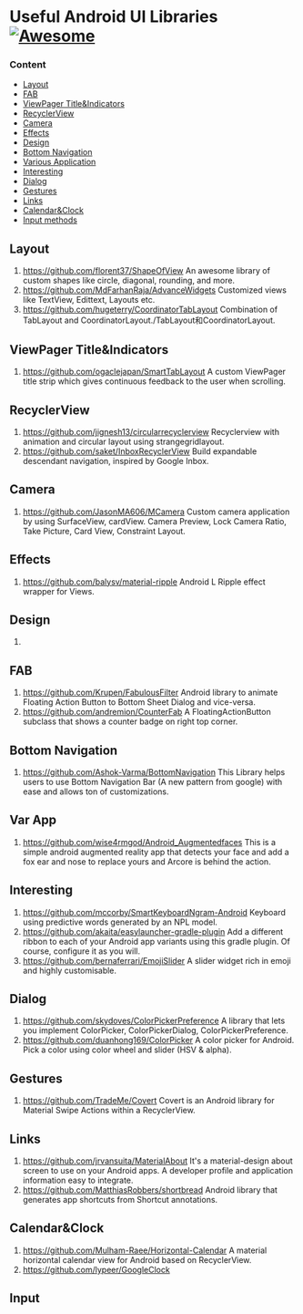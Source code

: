 # Useful Android UI Libraries [![Awesome](https://www.gstatic.com/devrel-devsite/va3a0eb1ff00a004a87e2f93101f27917d794beecfd23556fc6d8627bba2ff3cf/android/images/lockup.svg)](https://mindorks.com/android/store)

### Content

* [Layout](#layout)
* [FAB](#fab)
* [ViewPager Title&Indicators](#viewpager_indicators/#viewpager_title)
* [RecyclerView](#recyclerView)
* [Camera](#camera)
* [Effects](#effects)
* [Design](#design)
* [Bottom Navigation](#bottom_navigation)
* [Various Application](#var_app)
* [Interesting](#interesting)
* [Dialog](#dialog)
* [Gestures](#gestures)
* [Links](#links)
* [Calendar&Clock](#calendar/#clock)
* [Input methods](#input)






## Layout
1. https://github.com/florent37/ShapeOfView An awesome library of custom shapes like circle, diagonal, rounding, and more.
2. https://github.com/MdFarhanRaja/AdvanceWidgets Customized views like TextView, Edittext, Layouts etc.
3. https://github.com/hugeterry/CoordinatorTabLayout Combination of TabLayout and CoordinatorLayout./TabLayout和CoordinatorLayout.

## ViewPager Title&Indicators
1. https://github.com/ogaclejapan/SmartTabLayout A custom ViewPager title strip which gives continuous feedback to the user when scrolling.

## RecyclerView
1. https://github.com/jignesh13/circularrecyclerview Recyclerview with animation and circular layout using strangegridlayout.
2. https://github.com/saket/InboxRecyclerView Build expandable descendant navigation, inspired by Google Inbox.

## Camera
1. https://github.com/JasonMA606/MCamera Custom camera application by using SurfaceView, cardView. Camera Preview, Lock Camera Ratio, Take Picture, Card View, Constraint Layout.

## Effects
1. https://github.com/balysv/material-ripple Android L Ripple effect wrapper for Views.

## Design
1. 

## FAB
1. https://github.com/Krupen/FabulousFilter Android library to animate Floating Action Button to Bottom Sheet Dialog and vice-versa.
2. https://github.com/andremion/CounterFab A FloatingActionButton subclass that shows a counter badge on right top corner.

## Bottom Navigation
1. https://github.com/Ashok-Varma/BottomNavigation This Library helps users to use Bottom Navigation Bar (A new pattern from google) with ease and allows ton of customizations.

## Var App
1. https://github.com/wise4rmgod/Android_Augmentedfaces This is a simple android augmented reality app that detects your face and add a fox ear and nose to replace yours and Arcore is behind the action.

## Interesting
1. https://github.com/mccorby/SmartKeyboardNgram-Android Keyboard using predictive words generated by an NPL model.
2. https://github.com/akaita/easylauncher-gradle-plugin Add a different ribbon to each of your Android app variants using this gradle plugin. Of course, configure it as you will.
3. https://github.com/bernaferrari/EmojiSlider  A slider widget rich in emoji and highly customisable.

## Dialog
1. https://github.com/skydoves/ColorPickerPreference A library that lets you implement ColorPicker, ColorPickerDialog, ColorPickerPreference.
2. https://github.com/duanhong169/ColorPicker A color picker for Android. Pick a color using color wheel and slider (HSV & alpha).

## Gestures
1. https://github.com/TradeMe/Covert Covert is an Android library for Material Swipe Actions within a RecyclerView.

## Links
1. https://github.com/jrvansuita/MaterialAbout It's a material-design about screen to use on your Android apps. A developer profile and application information easy to integrate.
2. https://github.com/MatthiasRobbers/shortbread Android library that generates app shortcuts from Shortcut annotations.

## Calendar&Clock
1. https://github.com/Mulham-Raee/Horizontal-Calendar A material horizontal calendar view for Android based on RecyclerView.
2. https://github.com/lypeer/GoogleClock

## Input





